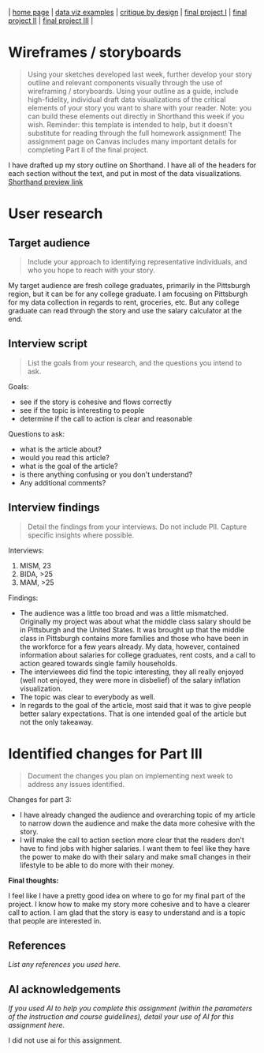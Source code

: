| [home page](README.md) | [data viz examples](dataviz-examples.md) | [critique by design](critique-by-design.md) | [final project I](final-project-part-one.md) | [final project II](final-project-part-two.md) | [final project III](final-project-part-three.md) |

# Wireframes / storyboards
> Using your sketches developed last week, further develop your story outline and relevant components visually through the use of wireframing / storyboards. Using your outline as a guide, include high-fidelity, individual draft data visualizations of the critical elements of your story you want to share with your reader. Note: you can build these elements out directly in Shorthand this week if you wish.  Reminder: this template is intended to help, but it doesn't substitute for reading through the full homework assignment!  The assignment page on Canvas includes many important details for completing Part II of the final project. 

I have drafted up my story outline on Shorthand. I have all of the headers for each section without the text, and put in most of the data visualizations.
[Shorthand preview link](https://preview.shorthand.com/tefYnukaz9YTLelT)

# User research 

## Target audience
> Include your approach to identifying representative individuals, and who you hope to reach with your story. 

My target audience are fresh college graduates, primarily in the Pittsburgh region, but it can be for any college graduate. I am focusing on Pittsburgh for my data collection in regards to rent, groceries, etc. But any college graduate can read through the story and use the salary calculator at the end. 

## Interview script
> List the goals from your research, and the questions you intend to ask. 

Goals:
- see if the story is cohesive and flows correctly
- see if the topic is interesting to people
- determine if the call to action is clear and reasonable

Questions to ask:
- what is the article about?
- would you read this article?
- what is the goal of the article?
- is there anything confusing or you don't understand?
- Any additional comments?


## Interview findings
> Detail the findings from your interviews.  Do not include PII.  Capture specific insights where possible.

Interviews:
1. MISM, 23
2. BIDA, >25
3. MAM, >25

Findings:
- The audience was a little too broad and was a little mismatched. Originally my project was about what the middle class salary should be in Pittsburgh and the United States. It was brought up that the middle class in Pittsburgh contains more families and those who have been in the workforce for a few years already. My data, however, contained information about salaries for college graduates, rent costs, and a call to action geared towards single family households.
- The interviewees did find the topic interesting, they all really enjoyed (well not enjoyed, they were more in disbelief) of the salary inflation visualization.
- The topic was clear to everybody as well.
- In regards to the goal of the article, most said that it was to give people better salary expectations. That is one intended goal of the article but not the only takeaway.


# Identified changes for Part III
> Document the changes you plan on implementing next week to address any issues identified.  

Changes for part 3:
- I have already changed the audience and overarching topic of my article to narrow down the audience and make the data more cohesive with the story.
- I will make the call to action section more clear that the readers don't have to find jobs with higher salaries. I want them to feel like they have the power to make do with their salary and make small changes in their lifestyle to be able to do more with their money. 


**Final thoughts:**

I feel like I have a pretty good idea on where to go for my final part of the project. I know how to make my story more cohesive and to have a clearer call to action. I am glad that the story is easy to understand and is a topic that people are interested in. 


## References
_List any references you used here._

## AI acknowledgements
_If you used AI to help you complete this assignment (within the parameters of the instruction and course guidelines), detail your use of AI for this assignment here._

I did not use ai for this assignment. 

